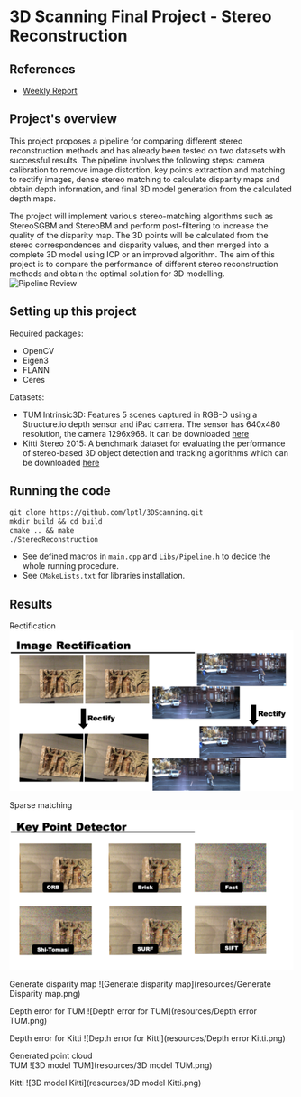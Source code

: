 # 3D Scanning Final Project - Stereo Reconstruction

## References

* [Weekly Report](https://docs.google.com/document/d/1K6K0ElHKk27aSyPWNIXJ57GBT3060mLvXEGucMk_U0U/edit)


## Project's overview
This project proposes a pipeline for comparing different stereo reconstruction methods and has already been tested on two datasets with successful results.  The pipeline involves the following steps: camera calibration to remove image distortion, key points extraction and matching to rectify images, dense stereo matching to calculate disparity maps and obtain depth information, and final 3D model generation from the calculated depth maps.

The project will implement various stereo-matching algorithms such as StereoSGBM and StereoBM and perform post-filtering to increase the quality of the disparity map. The 3D points will be calculated from the stereo correspondences and disparity values, and then merged into a complete 3D model using ICP or an improved algorithm. The aim of this project is to compare the performance of different stereo reconstruction methods and obtain the optimal solution for 3D modelling.
![Pipeline Review](resources/pipeline_neu.png)

## Setting up this project
Required packages:
- OpenCV
- Eigen3
- FLANN
- Ceres

Datasets:
- TUM Intrinsic3D: Features 5 scenes captured in RGB-D using a Structure.io depth sensor and iPad camera. The sensor has 640x480 resolution, the camera 1296x968. It can be downloaded [here](https://vision.in.tum.de/data/datasets/intrinsic3d)
- Kitti Stereo 2015: A benchmark dataset for evaluating the performance of stereo-based 3D object detection and tracking algorithms which can be downloaded [here](https://www.cvlibs.net/datasets/kitti/eval_scene_flow.php?benchmark=stereo)


## Running the code
```
git clone https://github.com/lptl/3DScanning.git
mkdir build && cd build
cmake .. && make
./StereoReconstruction
```

* See defined macros in `main.cpp` and `Libs/Pipeline.h` to decide the whole running procedure.
* See `CMakeLists.txt` for libraries installation.

## Results
Rectification
![Rectification](resources/rectification.png)

Sparse matching
![Sparse Matching](resources/sparse.png)

Generate disparity map
![Generate disparity map](resources/Generate Disparity map.png)

Depth error for TUM
![Depth error for TUM](resources/Depth error TUM.png)

Depth error for Kitti
![Depth error for Kitti](resources/Depth error Kitti.png)

Generated point cloud  
TUM
![3D model TUM](resources/3D model TUM.png)

Kitti
![3D model Kitti](resources/3D model Kitti.png)